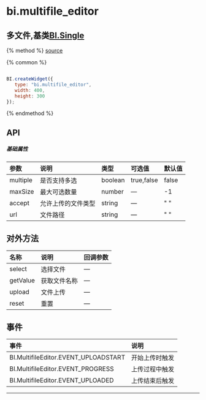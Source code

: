 # bi.multifile_editor

## 多文件,基类[BI.Single](/core/single.md)

{% method %}
[source](https://jsfiddle.net/fineui/25r3r5fq/)

{% common %}
```javascript

BI.createWidget({
   type: "bi.multifile_editor",
   width: 400,
   height: 300
});


```

{% endmethod %}

## API
##### 基础属性
| 参数    | 说明           | 类型  | 可选值 | 默认值
| :------ |:-------------  | :-----| :----|:----
| multiple | 是否支持多选 | boolean | true,false| false |
| maxSize | 最大可选数量 | number |— | -1 |
| accept | 允许上传的文件类型 | string | —| " "|
| url | 文件路径 | string | —| " "|



## 对外方法
| 名称     | 说明                           |  回调参数     
| :------ |:-------------                  | :-----   
| select | 选择文件 | —|
| getValue | 获取文件名称 | —|
| upload | 文件上传| —|
| reset | 重置| —|

## 事件
| 事件     | 说明                |
| :------ |:------------- |
|BI.MultifileEditor.EVENT_UPLOADSTART | 开始上传时触发   |
|BI.MultifileEditor.EVENT_PROGRESS |  上传过程中触发          |
|BI.MultifileEditor.EVENT_UPLOADED |  上传结束后触发   |


---


